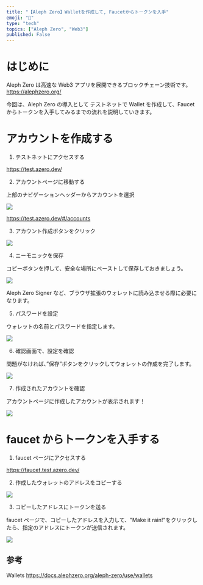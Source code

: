 ```yaml
---
title: "【Aleph Zero】Walletを作成して, Faucetからトークンを入手"
emoji: "🌱"
type: "tech"
topics: ["Aleph Zero", "Web3"]
published: False
---
```


# はじめに

Aleph Zero は高速な Web3 アプリを展開できるブロックチェーン技術です。
https://alephzero.org/

今回は、Aleph Zero の導入として テストネットで Wallet を作成して、Faucet からトークンを入手してみるまでの流れを説明していきます。

# アカウントを作成する

1. テストネットにアクセスする

https://test.azero.dev/

2. アカウントページに移動する

上部のナビゲーションヘッダーからアカウントを選択

![](https://storage.googleapis.com/zenn-user-upload/6b726db9f919-20241019.png)

https://test.azero.dev/#/accounts

3. アカウント作成ボタンをクリック

![](https://storage.googleapis.com/zenn-user-upload/2b4b5999662c-20241019.png)

4. ニーモニックを保存

コピーボタンを押して、安全な場所にペーストして保存しておきましょう。

![](https://storage.googleapis.com/zenn-user-upload/6182ae499547-20241019.png)

Aleph Zero Signer など、ブラウザ拡張のウォレットに読み込ませる際に必要になります。

5. パスワードを設定

ウォレットの名前とパスワードを指定します。

![](https://storage.googleapis.com/zenn-user-upload/ad5df03e4444-20241019.png)

6. 確認画面で、設定を確認

問題がなければ、”保存”ボタンをクリックしてウォレットの作成を完了します。

![](https://storage.googleapis.com/zenn-user-upload/cc6be42b57ab-20241019.png)

7. 作成されたアカウントを確認

アカウントページに作成したアカウントが表示されます！

![](https://storage.googleapis.com/zenn-user-upload/1aeb8a5be375-20241019.png)

# faucet からトークンを入手する

1. faucet ページにアクセスする

https://faucet.test.azero.dev/

2. 作成したウォレットのアドレスをコピーする

![](https://storage.googleapis.com/zenn-user-upload/3f5198215d64-20241019.png)

3. コピーしたアドレスにトークンを送る

faucet ページで、コピーしたアドレスを入力して、"Make it rain!"をクリックしたら、指定のアドレスにトークンが送信されます。

![](https://storage.googleapis.com/zenn-user-upload/c3674f1780fd-20241019.png)

## 参考

Wallets
https://docs.alephzero.org/aleph-zero/use/wallets
